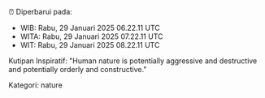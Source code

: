 ⏰ Diperbarui pada:
- WIB: Rabu, 29 Januari 2025 06.22.11 UTC
- WITA: Rabu, 29 Januari 2025 07.22.11 UTC
- WIT: Rabu, 29 Januari 2025 08.22.11 UTC

Kutipan Inspiratif:
"Human nature is potentially aggressive and destructive and potentially orderly and constructive."


Kategori: nature

